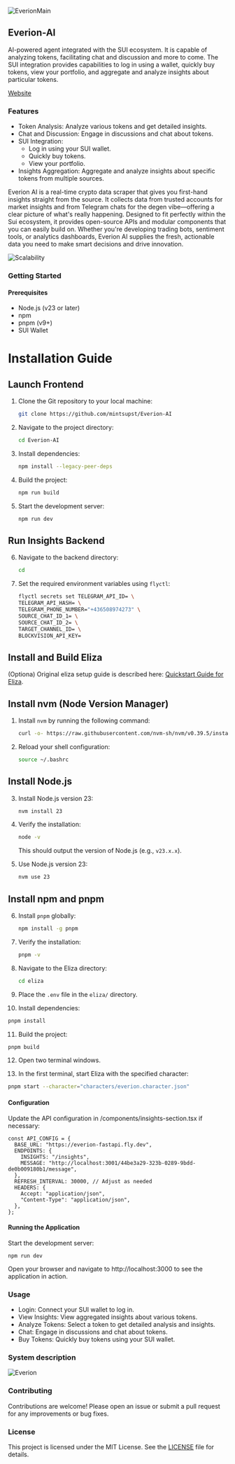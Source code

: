 
![EverionMain](https://github.com/user-attachments/assets/3b174559-60e6-4ca0-b629-37d8f49e1d1e)

## Everion-AI

AI-powered agent integrated with the SUI ecosystem. It is capable of analyzing tokens, facilitating chat and discussion and more to come. The SUI integration provides capabilities to log in using a wallet, quickly buy tokens, view your portfolio, and aggregate and analyze insights about particular tokens.

[Website](https://everion.ai/)

### Features

- Token Analysis: Analyze various tokens and get detailed insights.
- Chat and Discussion: Engage in discussions and chat about tokens.
- SUI Integration:
  - Log in using your SUI wallet.
  - Quickly buy tokens.
  - View your portfolio.
- Insights Aggregation: Aggregate and analyze insights about specific tokens from multiple sources.

Everion AI is a real-time crypto data scraper that gives you first-hand insights straight from the source. It collects data from trusted accounts for market insights and from Telegram chats for the degen vibe—offering a clear picture of what's really happening. Designed to fit perfectly within the Sui ecosystem, it provides open-source APIs and modular components that you can easily build on. Whether you're developing trading bots, sentiment tools, or analytics dashboards, Everion AI supplies the fresh, actionable data you need to make smart decisions and drive innovation.

![Scalability](https://github.com/user-attachments/assets/a47a0094-110f-4724-a044-8fd233094b90)

### Getting Started

#### Prerequisites

- Node.js (v23 or later)
- npm
- pnpm (v9+)
- SUI Wallet

# Installation Guide

## Launch Frontend

1. Clone the Git repository to your local machine:

   ```bash
   git clone https://github.com/mintsupst/Everion-AI
   ```

2. Navigate to the project directory:

   ```bash
   cd Everion-AI
   ```

3. Install dependencies:

   ```bash
   npm install --legacy-peer-deps
   ```

4. Build the project:

   ```bash
   npm run build
   ```

5. Start the development server:

   ```bash
   npm run dev
   ```

## Run Insights Backend

6. Navigate to the backend directory:

   ```bash
   cd
   ```

7. Set the required environment variables using `flyctl`:

   ```bash
   flyctl secrets set TELEGRAM_API_ID= \
   TELEGRAM_API_HASH= \
   TELEGRAM_PHONE_NUMBER="+436508974273" \
   SOURCE_CHAT_ID_1= \
   SOURCE_CHAT_ID_2= \
   TARGET_CHANNEL_ID= \
   BLOCKVISION_API_KEY=
   ```

## Install and Build Eliza

(Optiona) Original eliza setup guide is described here: [Quickstart Guide for Eliza](https://elizaos.github.io/eliza/docs/quickstart/).

## Install nvm (Node Version Manager)

1. Install `nvm` by running the following command:

   ```bash
   curl -o- https://raw.githubusercontent.com/nvm-sh/nvm/v0.39.5/install.sh | bash
   ```

2. Reload your shell configuration:

   ```bash
   source ~/.bashrc
   ```

## Install Node.js

3. Install Node.js version 23:

   ```bash
   nvm install 23
   ```

4. Verify the installation:

   ```bash
   node -v
   ```

   This should output the version of Node.js (e.g., `v23.x.x`).

5. Use Node.js version 23:

   ```bash
   nvm use 23
   ```

## Install npm and pnpm

6. Install `pnpm` globally:

   ```bash
   npm install -g pnpm
   ```

7. Verify the installation:

   ```bash
   pnpm -v
   ```

8. Navigate to the Eliza directory:

   ```bash
   cd eliza
   ```

9. Place the `.env` file in the `eliza/` directory.

10. Install dependencies:

   ```bash
   pnpm install
   ```

11. Build the project:

   ```bash
   pnpm build
   ```

12. Open two terminal windows.

13. In the first terminal, start Eliza with the specified character:

   ```bash
   pnpm start --character="characters/everion.character.json"
   ```

#### Configuration

Update the API configuration in /components/insights-section.tsx if necessary:

```
const API_CONFIG = {
  BASE_URL: "https://everion-fastapi.fly.dev",
  ENDPOINTS: {
    INSIGHTS: "/insights",
    MESSAGE: "http://localhost:3001/44be3a29-323b-0289-9bdd-de0b009180b1/message",
  },
  REFRESH_INTERVAL: 30000, // Adjust as needed
  HEADERS: {
    Accept: "application/json",
    "Content-Type": "application/json",
  },
};
```

#### Running the Application

Start the development server:

```
npm run dev
```

Open your browser and navigate to http://localhost:3000 to see the application in action.

### Usage

- Login: Connect your SUI wallet to log in.
- View Insights: View aggregated insights about various tokens.
- Analyze Tokens: Select a token to get detailed analysis and insights.
- Chat: Engage in discussions and chat about tokens.
- Buy Tokens: Quickly buy tokens using your SUI wallet.

### System description

![Everion](https://github.com/user-attachments/assets/a8f04234-6230-438b-877e-404991962c21)


### Contributing

Contributions are welcome! Please open an issue or submit a pull request for any improvements or bug fixes.

### License

This project is licensed under the MIT License. See the [LICENSE](LICENSE) file for details.
